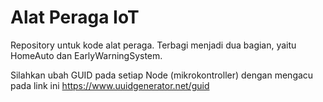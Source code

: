 # Alat Peraga IoT
Repository untuk kode alat peraga. Terbagi menjadi dua bagian, yaitu HomeAuto dan EarlyWarningSystem. 

Silahkan ubah GUID pada setiap Node (mikrokontroller) dengan mengacu pada link ini https://www.uuidgenerator.net/guid